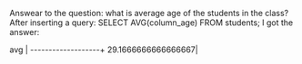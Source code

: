Answear to the question:  what is average age of the students in the class?
After inserting a query: SELECT AVG(column_age) FROM students;
I got the answer: 

avg                |
-------------------+
29.1666666666666667|